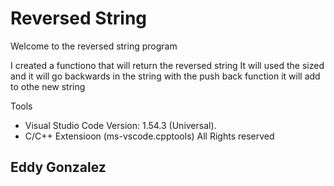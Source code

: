 # Reversed String

Welcome to the reversed string program 

I created a functiono that will return the reversed string 
It will used the sized and it will go backwards in the string
with the push back function it will add to othe new string


Tools

* Visual Studio Code Version: 1.54.3 (Universal).
* C/C++ Extensioon (ms-vscode.cpptools)
All Rights reserved

## Eddy Gonzalez

